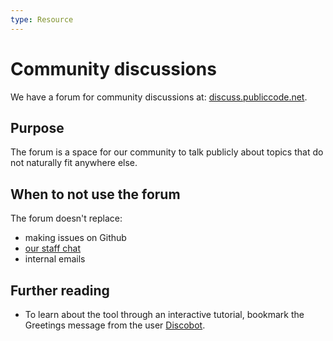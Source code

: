 ```yaml
---
type: Resource
---
```


# Community discussions

We have a forum for community discussions at: [discuss.publiccode.net](https://discuss.publiccode.net).

## Purpose

The forum is a space for our community to talk publicly about topics that do not naturally fit anywhere else.

## When to not use the forum

The forum doesn't replace:

- making issues on Github
- [our staff chat](using-chat.md)
- internal emails

## Further reading

- To learn about the tool through an interactive tutorial, bookmark the Greetings message from the user [Discobot](https://discuss.publiccode.net/u/discobot/summary).
